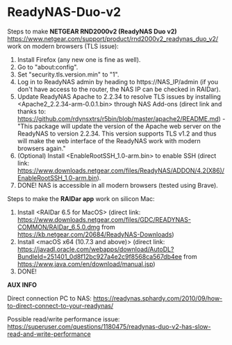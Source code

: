 # ReadyNAS-Duo-v2

Steps to make **NETGEAR RND2000v2 (ReadyNAS Duo v2)** https://www.netgear.com/support/product/rnd2000v2_readynas_duo_v2/
work on modern browsers (TLS issue):

1. Install Firefox (any new one is fine as well).
2. Go to "about:config".
3. Set "security.tls.version.min" to "1".
4. Log in to ReadyNAS admin by heading to https://NAS_IP/admin (if you don't have access to the router, the NAS IP can be checked in RAIDar).
6. Update ReadyNAS Apache to 2.2.34 to resolve TLS issues by installing <Apache2_2.2.34-arm-0.0.1.bin> through NAS Add-ons (direct link and thanks to: https://github.com/rdynsxtrs/r5bin/blob/master/apache2/README.md) - "This package will update the version of the Apache web server on the ReadyNAS to version 2.2.34. This version supports TLS v1.2 and thus will make the web interface of the ReadyNAS work with modern browsers again."
5. (Optional) Install <EnableRootSSH_1.0-arm.bin> to enable SSH (direct link: https://www.downloads.netgear.com/files/ReadyNAS/ADDON/4.2(X86)/EnableRootSSH_1.0-arm.bin).
6. DONE! NAS is accessible in all modern browsers (tested using Brave).

Steps to make the **RAIDar app** work on silicon Mac:

1. Install <RAIDar 6.5 for MacOS> (direct link: https://www.downloads.netgear.com/files/GDC/READYNAS-COMMON/RAIDar_6.5.0.dmg from https://kb.netgear.com/20684/ReadyNAS-Downloads)
2. Install <macOS x64 (10.7.3 and above)> (direct link: https://javadl.oracle.com/webapps/download/AutoDL?BundleId=251401_0d8f12bc927a4e2c9f8568ca567db4ee from https://www.java.com/en/download/manual.jsp)
3. DONE!

**AUX INFO**

Direct connection PC to NAS: https://readynas.sphardy.com/2010/09/how-to-direct-connect-to-your-readynas/

Possible read/write performance issue: https://superuser.com/questions/1180475/readynas-duo-v2-has-slow-read-and-write-performance
